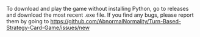 To download and play the game without installing Python, go to releases and download the most recent .exe file.
If you find any bugs, please report them by going to https://github.com/AbnormalNormality/Turn-Based-Strategy-Card-Game/issues/new
